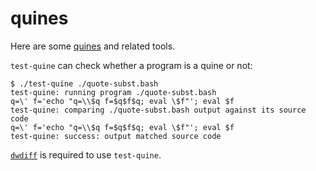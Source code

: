 # quines

Here are some [quines][1] and related tools.

`test-quine` can check whether a program is a quine or not:

```
$ ./test-quine ./quote-subst.bash
test-quine: running program ./quote-subst.bash
q=\' f='echo "q=\\$q f=$q$f$q; eval \$f"'; eval $f
test-quine: comparing ./quote-subst.bash output against its source code
q=\' f='echo "q=\\$q f=$q$f$q; eval \$f"'; eval $f
test-quine: success: output matched source code
```

[`dwdiff`][2] is required to use `test-quine`.

[1]: https://en.wikipedia.org/wiki/Quine_(computing)
[2]: https://os.ghalkes.nl/dwdiff.html
